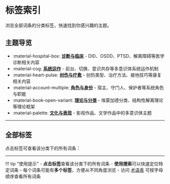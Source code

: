 # 标签索引

浏览全部词条的分类标签，快速找到你感兴趣的主题。

## 主题导览

- :material-hospital-box: [**诊断与临床**](entries/Mental-Health-Guide.md) - DID、OSDD、PTSD、解离障碍等医学诊断相关内容
- :material-cog: [**系统运作**](System-Operations.md) - 前台、切换、意识共存等多意识体系统运作机制
- :material-heart-pulse: [**创伤与疗愈**](Trauma-Healing-Guide.md) - 创伤类型、治疗方法、接地技巧等康复相关内容
- :material-account-multiple: [**角色与身份**](Roles-Identity-Guide.md) - 宿主、守门人、保护者等系统角色与职能
- :material-book-open-variant: [**理论与分类**](Theory-Classification-Guide.md) - 埃蒙加德分类、结构性解离理论等理论框架
- :material-palette: [**文化与表现**](Cultural-Media-Guide.md) - 影视作品、文学作品中的多意识体主题

---

## 全部标签

点击标签可查看该分类下的所有词条：

<!-- material/tags -->

---

!!! tip "使用提示"
    - **点击标签**查看该分类下的所有词条
    - **使用搜索**可以快速定位特定词条
    - 每个词条可能有**多个标签**，方便从不同角度浏览
    - 访问 [术语表](Glossary.md) 可按字母顺序查看所有词条
